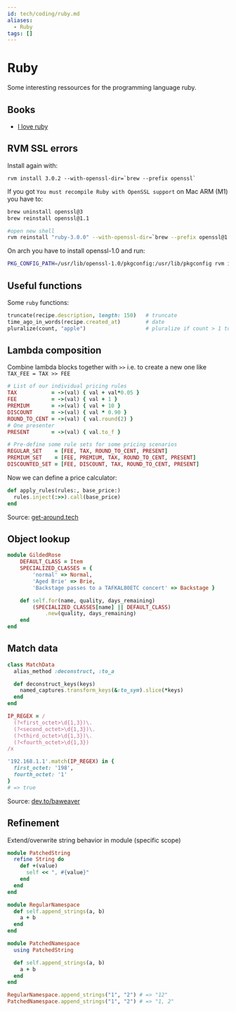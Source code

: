 ```yaml
---
id: tech/coding/ruby.md
aliases:
  - Ruby
tags: []
---
```


# Ruby

Some interesting ressources for the programming language ruby.

## Books

 - [I love ruby](https://i-love-ruby.gitlab.io/#_getting_started)

## RVM SSL errors

Install again with:

```
rvm install 3.0.2 --with-openssl-dir=`brew --prefix openssl`
```

If you got `You must recompile Ruby with OpenSSL support` on Mac ARM (M1) you have to:

```bash
brew uninstall openssl@3
brew reinstall openssl@1.1

#open new shell
rvm reinstall "ruby-3.0.0" --with-openssl-dir=`brew --prefix openssl@1.1` --disable-binary
```

On arch you have to install openssl-1.0 and run:
```bash
PKG_CONFIG_PATH=/usr/lib/openssl-1.0/pkgconfig:/usr/lib/pkgconfig rvm install <ruby-version>
```

## Useful functions
Some `ruby` functions:

```ruby
truncate(recipe.description, length: 150)   # truncate
time_ago_in_words(recipe.created_at)        # date
pluralize(count, "apple")                   # pluralize if count > 1 to apples

```

## Lambda composition
Combine lambda blocks together with  `>>` i.e. to create a new one like `TAX_FEE = TAX >> FEE`

```ruby
# List of our individual pricing rules
TAX           = ->(val) { val + val*0.05 }
FEE           = ->(val) { val + 1 }
PREMIUM       = ->(val) { val + 10 }
DISCOUNT      = ->(val) { val * 0.90 }
ROUND_TO_CENT = ->(val) { val.round(2) }
# One presenter
PRESENT       = ->(val) { val.to_f }

# Pre-define some rule sets for some pricing scenarios
REGULAR_SET    = [FEE, TAX, ROUND_TO_CENT, PRESENT]
PREMIUM_SET    = [FEE, PREMIUM, TAX, ROUND_TO_CENT, PRESENT]
DISCOUNTED_SET = [FEE, DISCOUNT, TAX, ROUND_TO_CENT, PRESENT]
```

Now we can define a price calculator:

```ruby
def apply_rules(rules:, base_price:)
  rules.inject(:>>).call(base_price)
end
```

Source: [get-around.tech](https://getaround.tech/ruby-lambda-composition/)

## Object lookup

```ruby
module GildedRose
	DEFAULT_CLASS = Item
	SPECIALIZED_CLASSES = {
		'normal' => Normal,
		'Aged Brie' => Brie,
		'Backstage passes to a TAFKAL80ETC concert' => Backstage }

	def self.for(name, quality, days_remaining)
		(SPECIALIZED_CLASSES[name] || DEFAULT_CLASS)
			.new(quality, days_remaining)
	end
end
```

## Match data

```ruby
class MatchData
  alias_method :deconstruct, :to_a

  def deconstruct_keys(keys)
    named_captures.transform_keys(&:to_sym).slice(*keys)
  end
end

IP_REGEX = /
  (?<first_octet>\d{1,3})\.
  (?<second_octet>\d{1,3})\.
  (?<third_octet>\d{1,3})\.
  (?<fourth_octet>\d{1,3})
/x

'192.168.1.1'.match(IP_REGEX) in {
  first_octet: '198',
  fourth_octet: '1'
}
# => true
```
Source: [dev.to/baweaver](https://dev.to/baweaver/pattern-matching-interfaces-in-ruby-1b15)

## Refinement

Extend/overwrite string behavior in module (specific scope)

```ruby
module PatchedString
  refine String do
    def +(value)
      self << ", #{value}"
    end
  end
end

module RegularNamespace
  def self.append_strings(a, b)
    a + b
  end
end

module PatchedNamespace
  using PatchedString

  def self.append_strings(a, b)
    a + b
  end
end

RegularNamespace.append_strings("1", "2") # => "12"
PatchedNamespace.append_strings("1", "2") # => "1, 2"
```

